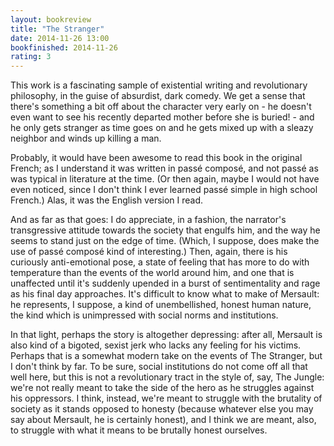 ```yaml
---
layout: bookreview
title: "The Stranger"
date: 2014-11-26 13:00
bookfinished: 2014-11-26
rating: 3
---
```


This work is a fascinating sample of existential writing and revolutionary philosophy, in the guise of absurdist, dark comedy.  We get a sense that there's something a bit off about the character very early on - he doesn't even want to see his recently departed mother before she is buried! - and he only gets stranger as time goes on and he gets mixed up with a sleazy neighbor and winds up killing a man.



Probably, it would have been awesome to read this book in the original French; as I understand it was written in passé composé, and not passé as was typical in literature at the time.  (Or then again, maybe I would not have even noticed, since I don't think I ever learned passé simple in high school French.)  Alas, it was the English version I read.



And as far as that goes: I do appreciate, in a fashion, the narrator's transgressive attitude towards the society that engulfs him, and the way he seems to stand just on the edge of time. (Which, I suppose, does make the use of passé composé kind of interesting.)  Then, again, there is his curiously anti-emotional pose, a state of feeling that has more to do with temperature than the events of the world around him, and one that is unaffected until it's suddenly upended in a burst of sentimentality and rage as his final day approaches.  It's difficult to know what to make of Mersault: he represents, I suppose, a kind of unembellished, honest human nature, the kind which is unimpressed with social norms and institutions.



In that light, perhaps the story is altogether depressing: after all, Mersault is also kind of a bigoted, sexist jerk who lacks any feeling for his victims.  Perhaps that is a somewhat modern take on the events of The Stranger, but I don't think by far.  To be sure, social institutions do not come off all that well here, but this is not a revolutionary tract in the style of, say, The Jungle: we're not really meant to take the side of the hero as he struggles against his oppressors.  I think, instead, we're meant to struggle with the brutality of society as it stands opposed to honesty (because whatever else you may say about Mersault, he is certainly honest), and I think we are meant, also, to struggle with what it means to be brutally honest ourselves.